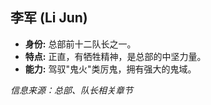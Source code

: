 ## 李军 (Li Jun)

*   **身份:** 总部前十二队长之一。
*   **特点:** 正直，有牺牲精神，是总部的中坚力量。
*   **能力:** 驾驭"鬼火"类厉鬼，拥有强大的鬼域。

*信息来源：总部、队长相关章节* 